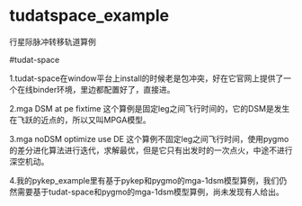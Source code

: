 # tudatspace_example
行星际脉冲转移轨道算例

#tudat-space

1.tudat-space在window平台上install的时候老是包冲突，好在它官网上提供了一个在线binder环境，里边都配置好了，直接进。

2.mga DSM at  pe  fixtime 这个算例是固定leg之间飞行时间的，它的DSM是发生在飞跃的近点的，所以又叫MPGA模型。

3.mga noDSM optimize use DE 这个算例不固定leg之间飞行时间，使用pygmo的差分进化算法进行迭代，求解最优，但是它只有出发时的一次点火，中途不进行深空机动。

4.我的pykep_example里有基于pykep和pygmo的mga-1dsm模型算例，我们仍然需要基于tudat-space和pygmo的mga-1dsm模型算例，尚未发现有人给出。
